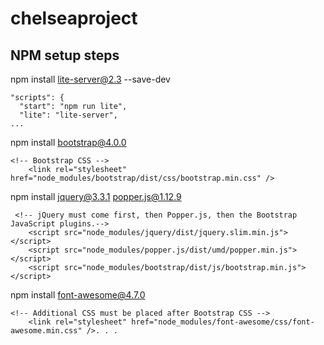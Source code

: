 # chelseaproject

## NPM setup steps
npm install lite-server@2.3 --save-dev

```
"scripts": {
  "start": "npm run lite",
  "lite": "lite-server",
...
```

npm install bootstrap@4.0.0
```
<!-- Bootstrap CSS -->
    <link rel="stylesheet" href="node_modules/bootstrap/dist/css/bootstrap.min.css" />
```

npm install jquery@3.3.1 popper.js@1.12.9
```
 <!-- jQuery must come first, then Popper.js, then the Bootstrap JavaScript plugins.-->
    <script src="node_modules/jquery/dist/jquery.slim.min.js"></script>
    <script src="node_modules/popper.js/dist/umd/popper.min.js"></script>
    <script src="node_modules/bootstrap/dist/js/bootstrap.min.js"></script>
```

npm install font-awesome@4.7.0
```
<!-- Additional CSS must be placed after Bootstrap CSS -->
    <link rel="stylesheet" href="node_modules/font-awesome/css/font-awesome.min.css" />. . .
```
